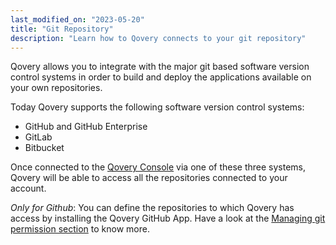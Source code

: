 ```yaml
---
last_modified_on: "2023-05-20"
title: "Git Repository"
description: "Learn how to Qovery connects to your git repository"
---
```


Qovery allows you to integrate with the major git based software version control systems in order to build and deploy the applications available on your own repositories.

Today Qovery supports the following software version control systems:
- GitHub and GitHub Enterprise
- GitLab
- Bitbucket

Once connected to the [Qovery Console][urls.qovery_console] via one of these three systems, Qovery will be able to access all the repositories connected to your account.

*Only for Github*: You can define the repositories to which Qovery has access by installing the Qovery GitHub App. Have a look at the [Managing git permission section][docs.using-qovery.configuration.organization.git-repository-access] to know more.


[docs.using-qovery.configuration.organization.git-repository-access]: /docs/using-qovery/configuration/organization/git-repository-access/
[urls.qovery_console]: https://console.qovery.com
